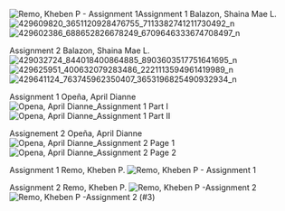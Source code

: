 ![Remo, Kheben P  - Assignment 1](https://github.com/Ynananan/CSE_Laplace_InverseLaplace_ME_4203_Group12_2024/assets/159511899/886a6de1-a73e-4882-b9da-8439d41d757b)Assignment 1
Balazon, Shaina Mae L.
![429609820_3651120928476755_7113382741211730492_n](https://github.com/Ynananan/CSE_Laplace_InverseLaplace_ME_4203_Group12_2024/assets/161391661/8cb1ddf7-dd87-494f-a3b6-49fe8febe85f)
![429602386_688652826678249_6709646333674708497_n](https://github.com/Ynananan/CSE_Laplace_InverseLaplace_ME_4203_Group12_2024/assets/161391661/3b1fa0a1-7101-453a-a4a8-ac180d92e8a2)

Assignment 2
Balazon, Shaina Mae L.
![429032724_844018400864885_8903603517751641695_n](https://github.com/Ynananan/CSE_Laplace_InverseLaplace_ME_4203_Group12_2024/assets/161391661/8b51b03f-bc8e-49ec-95d1-6c8f0794c2b6)
![429625951_400632079283486_2221113594961419989_n](https://github.com/Ynananan/CSE_Laplace_InverseLaplace_ME_4203_Group12_2024/assets/161391661/efaa538a-ef47-429f-9016-9a100938739c)
![429641124_763745962350407_3653196825490932934_n](https://github.com/Ynananan/CSE_Laplace_InverseLaplace_ME_4203_Group12_2024/assets/161391661/c05ef222-7a7c-4172-87ed-407fc672bcdb)

Assignment 1
Opeña, April Dianne
![Opena, April Dianne_Assignment 1 Part I](https://github.com/Ynananan/CSE_Laplace-InverseLaplace_ME_4203_Group12_2024/assets/161386651/a466667e-c4b3-4c17-a7dd-e32c9cf12def)
![Opena, April Dianne_Assignment 1 Part II](https://github.com/Ynananan/CSE_Laplace-InverseLaplace_ME_4203_Group12_2024/assets/161386651/aff04928-07b4-461f-9d77-9a5b59ba6da2)
 
Assignement 2
Opeña, April Dianne
![Opena, April Dianne_Assignment 2 Page 1](https://github.com/Ynananan/CSE_Laplace-InverseLaplace_ME_4203_Group12_2024/assets/161386651/6a45aea4-834f-4d4b-99d3-fbb67aee653e)
![Opena, April Dianne_Assignment 2 Page 2](https://github.com/Ynananan/CSE_Laplace-InverseLaplace_ME_4203_Group12_2024/assets/161386651/4b57e17e-419d-4cc4-87e9-e6dc064500cb)

Assignment 1
Remo, Kheben P.
![Remo, Kheben P  - Assignment 1](https://github.com/Ynananan/CSE_Laplace_InverseLaplace_ME_4203_Group12_2024/assets/159511899/582d1aca-8753-43d6-977a-5a4a2c2301e1)

Assignment 2
Remo, Kheben P.
![Remo, Kheben P  -Assignment 2](https://github.com/Ynananan/CSE_Laplace_InverseLaplace_ME_4203_Group12_2024/assets/159511899/0c25f97f-75cb-4e1e-91aa-ad1f7af9c816)
![Remo, Kheben P  -Assignment 2 (#3)](https://github.com/Ynananan/CSE_Laplace_InverseLaplace_ME_4203_Group12_2024/assets/159511899/f0bd50cf-c5de-4378-b551-3d0ee9e967d4)

